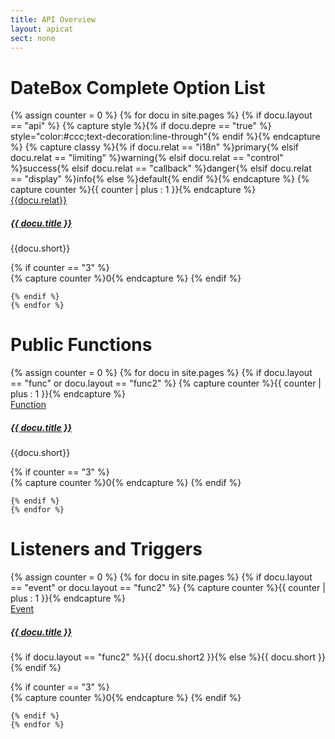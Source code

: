 ```yaml
---
title: API Overview
layout: apicat
sect: none
---
```


# DateBox Complete Option List
<div class="row">
	{% assign counter = 0 %}
	{% for docu in site.pages %}
	{% if docu.layout == "api" %}
	{% capture style %}{% if docu.depre == "true" %} style="color:#ccc;text-decoration:line-through"{% endif %}{% endcapture %}
	{% capture classy %}{% if docu.relat == "i18n" %}primary{% elsif docu.relat == "limiting" %}warning{% elsif docu.relat == "control" %}success{% elsif docu.relat == "callback" %}danger{% elsif docu.relat == "display" %}info{% else %}default{% endif %}{% endcapture %}
	{% capture counter %}{{ counter | plus : 1 }}{% endcapture %}
	<div class="col-sm-4"><div class="card mb-3">
		<div class="card-header">
			<a class="pull-right btn btn-xs btn-{{ classy }}" href="{{site.basesite}}api/cat-{{docu.relat}}">{{docu.relat}}</a>
			<h5 {{style}}>
				<a href="{{site.basesite}}{{docu.url | remove_first: "/" }}">{{ docu.title }}</a>
			</h5>
		</div>
		<div class="card-body">
			<p>{{docu.short}}</p>
		</div>
	</div></div>
	{% if counter == "3" %}
</div><div class="row">
	{% capture counter %}0{% endcapture %}
	{% endif %}

	{% endif %}
	{% endfor %}
</div>


# Public Functions
<div class="row">
	{% assign counter = 0 %}
	{% for docu in site.pages %}
	{% if docu.layout == "func" or docu.layout == "func2" %}
	{% capture counter %}{{ counter | plus : 1 }}{% endcapture %}
	<div class="col-sm-4"><div class="card mb-3">
		<div class="card-header">
			<a class="pull-right btn btn-xs btn-danger" href="{{site.basesite}}api/cat-public">Function</a>
			<h5 {{style}}>
				<a href="{{site.basesite}}{{docu.url | remove_first: "/" }}">{{ docu.title }}</a>
			</h5>
		</div>
		<div class="card-body">
			<p>{{docu.short}}</p>
		</div>
	</div></div>
	{% if counter == "3" %}
</div><div class="row">
	{% capture counter %}0{% endcapture %}
	{% endif %}

	{% endif %}
	{% endfor %}
</div>


# Listeners and Triggers

<div class="row">
	{% assign counter = 0 %}
	{% for docu in site.pages %}
	{% if docu.layout == "event" or docu.layout == "func2" %}
	{% capture counter %}{{ counter | plus : 1 }}{% endcapture %}
	<div class="col-sm-4"><div class="card mb-3">
		<div class="card-header">
			<a class="pull-right btn btn-xs btn-info" href="{{site.basesite}}api/cat-event">Event</a>
			<h5 {{style}}>
				<a href="{{site.basesite}}{{docu.url | remove_first: "/" }}">{{ docu.title }}</a>
			</h5>
		</div>
		<div class="card-body">
			<p>
			{% if docu.layout == "func2" %}{{ docu.short2 }}{% else %}{{ docu.short }}{% endif %}
			</p>
		</div>
	</div></div>
	{% if counter == "3" %}
</div><div class="row">
	{% capture counter %}0{% endcapture %}
	{% endif %}
	
	{% endif %}
	{% endfor %}
</div>

